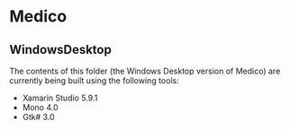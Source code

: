 Medico
======

WindowsDesktop
--------------

The contents of this folder (the Windows Desktop version of Medico) are currently being built using the following tools:

* Xamarin Studio 5.9.1
* Mono 4.0
* Gtk# 3.0
